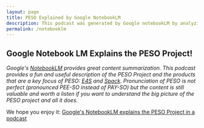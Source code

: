 ```yaml
---
layout: page
title: PESO Explained by Google NotebookLM
description: This podcast was generated by Google notebookLM by analyzing the PESO website
permalink: /notebooklm
---
```


## Google Notebook LM Explains the PESO Project!

_Google's [NotebookLM](https://notebooklm.google.com) provides great content summarization.  This podcast provides a fun and useful description of the PESO Project and the products that are a key focus of PESO: [E4S](https://e4s.io) and [Spack](https://spack.io).  Pronunciation of PESO is not perfect (pronounced PEE-SO instead of PAY-SO) but the content is still valuable and worth a listen if you want to understand the big picture of the PESO project and all it does._

We hope you enjoy it: [Google's NotebookLM explains the PESO Project in a podcast](https://pesoproject.org/files/2024-10-NotebookLMPESOProjectOverview)